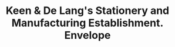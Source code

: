 ---
doi: 10.7916/D8RJ5WHR
date_other: '1893'
date_other_textual: '1893'
form: printed ephemera
genre:
- Envelopes
name:
- Keen & De Lang's Stationery and Manufacturing Establishment
object_in_context_url: https://biggert.cul.columbia.edu/items/view/ave_biggert_00215
subject_hierarchical_geographic:
- Chicago, Illinois, United States
subject_name:
- Keen & De Lang's Stationery and Manufacturing Establishment
title: Keen & De Lang's Stationery and Manufacturing Establishment. Envelope
sort_title: Keen & De Lang's Stationery and Manufacturing Establishment. Envelope
call_number: ave_biggert_00215
coordinates:
- 41.83694444444445,-87.68472222222222
pid: ave_biggert_00215
identifiers: ave_biggert_00215
canvas_id: ldpd:395490
permalink: "/items/ave_biggert_00215/"
layout: iiif-image-page
---